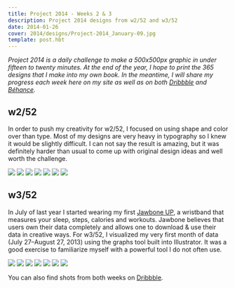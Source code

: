 ```yaml
---
title: Project 2014 - Weeks 2 & 3
description: Project 2014 designs from w2/52 and w3/52
date: 2014-01-26
cover: 2014/designs/Project-2014_January-09.jpg
template: post.hbt
---
```


_Project 2014 is a daily challenge to make a 500x500px graphic in under fifteen to twenty minutes. At the end of the year, I hope to print the 365 designs that I make into my own book. In the meantime, I will share my progress each week here on my site as well as on both [Dribbble]({{author.dribbble}}) and [B&eacute;hance]({{author.behance}})._

## w2/52
In order to push my creativity for w2/52, I focused on using shape and color over than type. Most of my designs are very heavy in typography so I knew it would be slightly difficult. I can not say the result is amazing, but it was definitely harder than usual to come up with original design ideas and well worth the challenge.

<img src=http://core.pburtchaell.com/images/loader.svg data-src=http://storage.pburtchaell.com/2014/designs/Project-2014_January-08.jpg>
<img src=http://core.pburtchaell.com/images/loader.svg data-src=http://storage.pburtchaell.com/2014/designs/Project-2014_January-09.jpg>
<img src=http://core.pburtchaell.com/images/loader.svg data-src=http://storage.pburtchaell.com/2014/designs/Project-2014_January-10.jpg>
<img src=http://core.pburtchaell.com/images/loader.svg data-src=http://storage.pburtchaell.com/2014/designs/Project-2014_January-11.jpg>
<img src=http://core.pburtchaell.com/images/loader.svg data-src=http://storage.pburtchaell.com/2014/designs/Project-2014_January-12.jpg>
<img src=http://core.pburtchaell.com/images/loader.svg data-src=http://storage.pburtchaell.com/2014/designs/Project-2014_January-13.jpg>
<img src=http://core.pburtchaell.com/images/loader.svg data-src=http://storage.pburtchaell.com/2014/designs/Project-2014_January-14.jpg>

## w3/52
In July of last year I started wearing my first [Jawbone UP](http://jawbone.com/up/), a wristband that measures your sleep, steps, calories and workouts. Jawbone believes that users own their data completely and allows one to download &amp; use their data in creative ways. For w3/52, I visualized my very first month of data (July 27&ndash;August 27, 2013) using the graphs tool built into Illustrator. It was a good exercise to familiarize myself with a powerful tool I do not often use.

<img src=http://core.pburtchaell.com/images/loader.svg data-src=http://storage.pburtchaell.com/2014/designs/Project-2014_January-15.jpg>
<img src=http://core.pburtchaell.com/images/loader.svg data-src=http://storage.pburtchaell.com/2014/designs/Project-2014_January-16.jpg>
<img src=http://core.pburtchaell.com/images/loader.svg data-src=http://storage.pburtchaell.com/2014/designs/Project-2014_January-17.jpg>
<img src=http://core.pburtchaell.com/images/loader.svg data-src=http://storage.pburtchaell.com/2014/designs/Project-2014_January-18.jpg>
<img src=http://core.pburtchaell.com/images/loader.svg data-src=http://storage.pburtchaell.com/2014/designs/Project-2014_January-19.jpg>
<img src=http://core.pburtchaell.com/images/loader.svg data-src=http://storage.pburtchaell.com/2014/designs/Project-2014_January-20.jpg>
<img src=http://core.pburtchaell.com/images/loader.svg data-src=http://storage.pburtchaell.com/2014/designs/Project-2014_January-21.jpg>

You can also find shots from both weeks on [Dribbble]({{author.dribbble}}).
